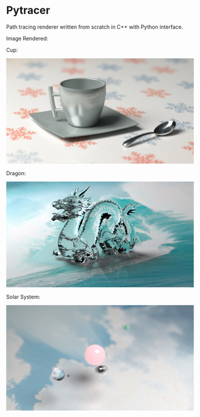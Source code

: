 # Pytracer
Path tracing renderer written from scratch in C++ with Python interface.

Image Rendered:

Cup:

![image](https://github.com/IteratorAdvance/Pytracer/raw/master/demos/cup.png)

Dragon:

![image](https://github.com/IteratorAdvance/Pytracer/raw/master/demos/dragon.png)

Solar System:

![image](https://github.com/IteratorAdvance/Pytracer/raw/master/demos/solar.png)
